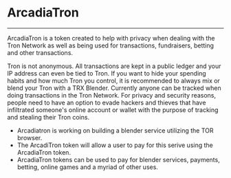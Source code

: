 # ArcadiaTron
_____________
ArcadiaTron is a token created to help with privacy when dealing with the Tron Network as well as being used for transactions, fundraisers, betting and other transactions.

Tron is not anonymous. All transactions are kept in a public ledger and your IP address can even be tied to Tron. If you want to hide your spending habits and how much Tron you control, it is recommended to always mix or blend your Tron with a TRX Blender.  Currently anyone can be tracked when doing transactions in the Tron Network.  For privacy and security reasons, people need to have an option to evade hackers and thieves that have infiltrated someone's online account or wallet with the purpose of tracking and stealing their Tron coins.  
  * Arcadiatron is working on building a blender service utilizing the TOR browser.
  * The ArcadiTron token will allow a user to pay for this serive using the ArcadiaTron token.
  * ArcadiaTron tokens can be used to pay for blender services, payments, betting, online games and a myriad of other uses.
  
